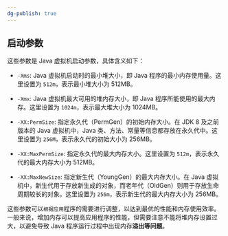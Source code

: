 ```yaml
---
dg-publish: true
---
```

## 启动参数
这些参数是 Java 虚拟机启动参数，具体含义如下：

-   `-Xms`: Java 虚拟机启动时的最小堆大小，即 Java 程序的最小内存使用量。这里设置为 `512m`，表示最小堆大小为 512MB。
    
-   `-Xmx`: Java 虚拟机最大可用的堆内存大小，即 Java 程序所能使用的最大内存。这里设置为 `1024m`，表示最大堆大小为 1024MB。
    
-   `-XX:PermSize`: 指定永久代（PermGen）的初始内存大小。在 JDK 8 及之前版本的 Java 虚拟机中，Java 类、方法、常量等信息都存放在永久代中。这里设置为 `256M`，表示永久代的初始大小为 256MB。
    
-   `-XX:MaxPermSize`: 指定永久代的最大内存大小。这里设置为 `512m`，表示永久代的最大内存大小为 512MB。
    
-   `-XX:MaxNewSize`: 指定新生代（YoungGen）的最大内存大小。在 Java 虚拟机中，新生代用于存放新生成的对象，而老年代（OldGen）则用于存放生命周期较长的对象。这里设置为 `256m`，表示新生代的最大内存大小为 256MB。
    

这些参数可以`根据应用`程序的需要进行调整，以达到最优的性能和内存使用效率。一般来说，增加内存可以提高应用程序的性能，但需要注意不能将堆内存设置过大，以避免导致 Java 程序运行过程中出现内存**溢出等问题**。